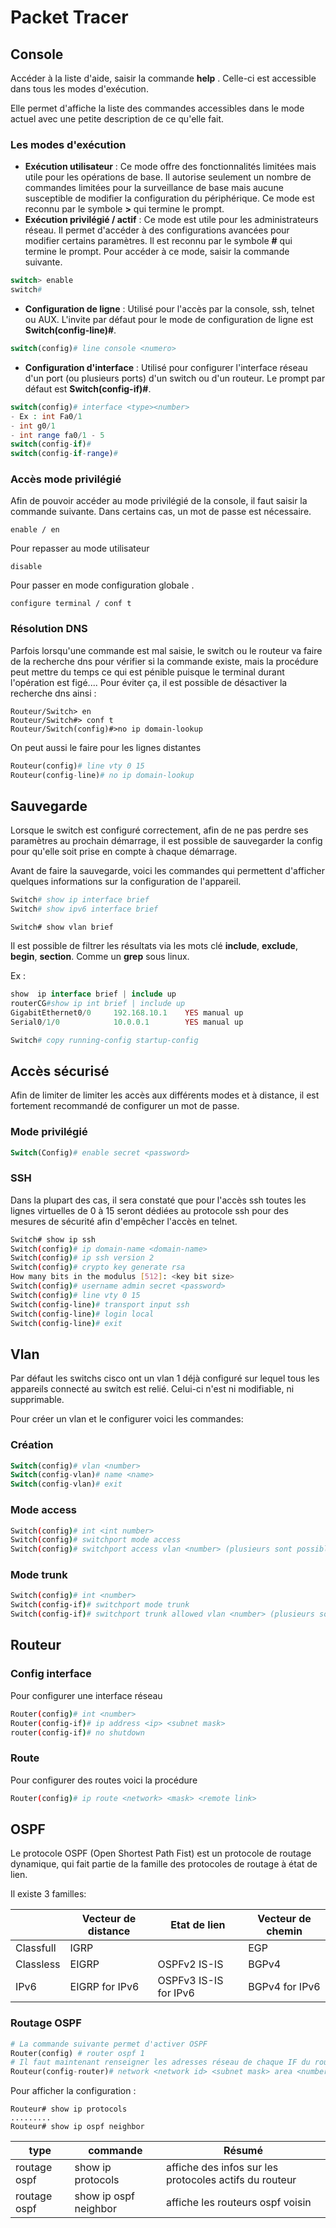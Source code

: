 # Packet Tracer

## Console

Accéder à la liste d'aide, saisir la commande **help** . Celle-ci est accessible dans tous les modes d'exécution.

Elle permet d'affiche la liste des commandes accessibles dans le mode actuel avec une petite description de ce qu'elle fait.

### Les modes d'exécution

- **Exécution utilisateur** : Ce mode offre des fonctionnalités limitées mais utile pour les opérations de base. Il autorise seulement un nombre de commandes limitées pour la surveillance de base mais aucune susceptible de modifier la configuration du périphérique. Ce mode est reconnu par le symbole **>** qui termine le prompt.
- **Exécution privilégié / actif** : Ce mode est utile pour les administrateurs réseau. Il permet d'accéder à des configurations avancées pour modifier certains paramètres. Il est reconnu par le symbole **#** qui termine le prompt. Pour accéder à ce mode, saisir la commande suivante.

```php
switch> enable
switch#
```

- **Configuration de ligne** : Utilisé pour l'accès par la console, ssh, telnet ou AUX. L'invite par défaut pour le mode de configuration de ligne est **Switch(config-line)#**.

```php
switch(config)# line console <numero>
```

- **Configuration d'interface** : Utilisé pour configurer l'interface réseau d'un port (ou plusieurs ports) d'un switch ou d'un routeur. Le prompt par défaut est **Switch(config-if)#**. 

```php
switch(config)# interface <type><number>
- Ex : int Fa0/1
- int g0/1
- int range fa0/1 - 5
switch(config-if)#
switch(config-if-range)#
```

### Accès mode privilégié

Afin de pouvoir accéder au mode privilégié de la console, il faut saisir la commande suivante. Dans certains cas, un mot de passe est nécessaire.

```ABAP
enable / en
```

Pour repasser au mode utilisateur

```ABAP
disable
```

Pour passer en mode configuration globale .

```ABAP
configure terminal / conf t
```

### Résolution DNS

Parfois lorsqu'une commande est mal saisie, le switch ou le routeur va faire de la recherche dns pour vérifier si la commande existe, mais la procédure peut mettre du temps ce qui est pénible puisque le terminal durant l'opération est figé.... Pour éviter ça, il est possible de désactiver la recherche dns ainsi :

```
Routeur/Switch> en
Routeur/Switch#> conf t
Routeur/Switch(config)#>no ip domain-lookup
```

On peut aussi le faire pour les lignes distantes

```php
Routeur(config)# line vty 0 15
Routeur(config-line)# no ip domain-lookup
```

## Sauvegarde

Lorsque le switch est configuré correctement, afin de ne pas perdre ses paramètres au prochain démarrage, il est possible de sauvegarder la config pour qu'elle soit prise en compte à chaque démarrage.

Avant de faire la sauvegarde, voici les commandes qui permettent d'afficher quelques informations sur la configuration de l'appareil.

```php
Switch# show ip interface brief
Switch# show ipv6 interface brief
```

```
Switch# show vlan brief
```

Il est possible de filtrer les résultats via les mots clé **include**, **exclude**, **begin**, **section**. Comme un **grep** sous linux.

Ex :

```php
show  ip interface brief | include up
routerCG#show ip int brief | include up
GigabitEthernet0/0     192.168.10.1    YES manual up                    up 
Serial0/1/0            10.0.0.1        YES manual up                    up 
```



```php
Switch# copy running-config startup-config
```

## Accès sécurisé

Afin de limiter de limiter les accès aux différents modes et à distance, il est fortement recommandé de configurer un mot de passe.

### Mode privilégié

```php
Switch(Config)# enable secret <password>
```

### SSH

Dans la plupart des cas, il sera constaté que pour l'accès ssh toutes les lignes virtuelles de 0 à 15 seront dédiées au protocole ssh pour des mesures de sécurité afin d'empêcher l'accès en telnet.

```bash
Switch# show ip ssh
Switch(config)# ip domain-name <domain-name>
Switch(config)# ip ssh version 2
Switch(config)# crypto key generate rsa
How many bits in the modulus [512]: <key bit size>
Switch(config)# username admin secret <password>
Switch(config)# line vty 0 15
Switch(config-line)# transport input ssh
Switch(config-line)# login local
Switch(config-line)# exit
```

## Vlan

Par défaut les switchs cisco ont un vlan 1 déjà configuré sur lequel tous les appareils connecté au switch est relié. Celui-ci n'est ni modifiable, ni supprimable.

Pour créer un vlan et le configurer voici les commandes:

### Création

```php
Switch(config)# vlan <number>
Switch(config-vlan)# name <name>
Switch(config-vlan)# exit
```

### Mode access

```bash
Switch(config)# int <int number>
Switch(config)# switchport mode access
Switch(config)# switchport access vlan <number> (plusieurs sont possible)
```

### Mode trunk

```bash
Switch(config)# int <number>
Switch(config-if)# switchport mode trunk
Switch(config-if)# switchport trunk allowed vlan <number> (plusieurs sont possible)
```

## Routeur

### Config interface

Pour configurer une interface réseau

```bash
Router(config)# int <number>
Router(config-if)# ip address <ip> <subnet mask>
router(config-if)# no shutdown
```

### Route

Pour configurer des routes voici la procédure

```bash
Router(config)# ip route <network> <mask> <remote link>
```

## OSPF

Le protocole OSPF (Open Shortest Path Fist) est un protocole de routage dynamique, qui fait partie de la famille des protocoles de routage à état de lien.

Il existe 3 familles:

|           | Vecteur de distance | Etat de lien            | Vecteur de chemin |
| --------- | ------------------- | ----------------------- | ----------------- |
| Classfull | IGRP                |                         | EGP               |
| Classless | EIGRP               | OSPFv2   IS-IS          | BGPv4             |
| IPv6      | EIGRP for IPv6      | OSPFv3   IS-IS for IPv6 | BGPv4 for IPv6    |

### Routage OSPF

```php
# La commande suivante permet d'activer OSPF
Router(config) # router ospf 1
# Il faut maintenant renseigner les adresses réseau de chaque IF du routeur 
Routeur(config-router)# network <network id> <subnet mask> area <number>
```

Pour afficher la configuration :

```
Routeur# show ip protocols
.........
Routeur# show ip ospf neighbor
```

| type         | commande              | Résumé                                                 |
| ------------ | --------------------- | ------------------------------------------------------ |
| routage ospf | show ip protocols     | affiche des infos sur les protocoles actifs du routeur |
| routage ospf | show ip ospf neighbor | affiche les routeurs ospf voisin                       |

